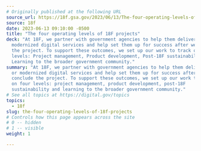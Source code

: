 ```yaml
---
# Originally published at the following URL
source_url: https://18f.gsa.gov/2023/06/13/The-four-operating-levels-of-18F-projects/
source: 18f
date: 2023-06-13 09:10:00 -0500
title: "The four operating levels of 18F projects"
deck: "At 18F, we partner with government agencies to help them deliver new or
  modernized digital services and help set them up for success after we conclude
  the project. To support these outcomes, we set up our work to track on four
  levels: Project management, Product development, Post-18F sustainability and
  Learning to the broader government community."
summary: "At 18F, we partner with government agencies to help them deliver new
  or modernized digital services and help set them up for success after we
  conclude the project. To support these outcomes, we set up our work to track
  on four levels: project management, product development, post-18F
  sustainability and learning to the broader government community."
# See all topics at https://digital.gov/topics
topics:
  - 18f
slug: the-four-operating-levels-of-18f-projects
# Controls how this page appears across the site
# 0 -- hidden
# 1 -- visible
weight: 1

---
```

